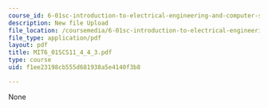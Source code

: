 ```yaml
---
course_id: 6-01sc-introduction-to-electrical-engineering-and-computer-science-i-spring-2011
description: New file Upload
file_location: /coursemedia/6-01sc-introduction-to-electrical-engineering-and-computer-science-i-spring-2011/f1ee23198cb555d681938a5e4140f3b8_MIT6_01SCS11_4_4_3.pdf
file_type: application/pdf
layout: pdf
title: MIT6_01SCS11_4_4_3.pdf
type: course
uid: f1ee23198cb555d681938a5e4140f3b8

---
```

None